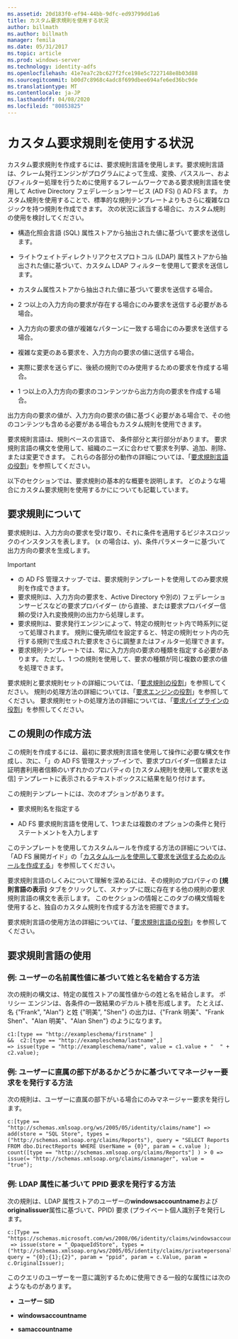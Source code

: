 ```yaml
---
ms.assetid: 20d183f0-ef94-44bb-9dfc-ed93799dd1a6
title: カスタム要求規則を使用する状況
author: billmath
ms.author: billmath
manager: femila
ms.date: 05/31/2017
ms.topic: article
ms.prod: windows-server
ms.technology: identity-adfs
ms.openlocfilehash: 41e7ea7c2bc627f2fce198e5c7227148e8b03d88
ms.sourcegitcommit: b00d7c8968c4adc8f699dbee694afe6ed36bc9de
ms.translationtype: MT
ms.contentlocale: ja-JP
ms.lasthandoff: 04/08/2020
ms.locfileid: "80853825"
---
```

# <a name="when-to-use-a-custom-claim-rule"></a>カスタム要求規則を使用する状況
カスタム要求規則を作成するには、要求規則言語を使用します。要求規則言語は、クレーム発行エンジンがプログラムによって生成、変換、パススルー、およびフィルター処理を行うために使用するフレームワークである要求規則言語を使用して Active Directory フェデレーションサービス (AD FS) \(\) AD FS ます。 カスタム規則を使用することで、標準的な規則テンプレートよりもさらに複雑なロジックを持つ規則を作成できます。 次の状況に該当する場合に、カスタム規則の使用を検討してください。  
  
-   構造化照会言語 \(SQL\) 属性ストアから抽出された値に基づいて要求を送信します。  
  
-   ライトウェイトディレクトリアクセスプロトコル \(LDAP\) 属性ストアから抽出された値に基づいて、カスタム LDAP フィルターを使用して要求を送信します。  
  
-   カスタム属性ストアから抽出された値に基づいて要求を送信する場合。  
  
-   2 つ以上の入力方向の要求が存在する場合にのみ要求を送信する必要がある場合。  
  
-   入力方向の要求の値が複雑なパターンに一致する場合にのみ要求を送信する場合。  
  
-   複雑な変更のある要求を、入力方向の要求の値に送信する場合。  
  
-   実際に要求を送らずに、後続の規則でのみ使用するための要求を作成する場合。  
  
-   1 つ以上の入力方向の要求のコンテンツから出力方向の要求を作成する場合。  
  
出力方向の要求の値が、入力方向の要求の値に基づく必要がある場合で、その他のコンテンツも含める必要がある場合もカスタム規則を使用できます。  
  
要求規則言語は、規則ベースの言語で、 条件部分と実行部分があります。 要求規則言語の構文を使用して、組織のニーズに合わせて要求を列挙、追加、削除、または変更できます。 これらの各部分の動作の詳細については、「[要求規則言語の役割](The-Role-of-the-Claim-Rule-Language.md)」を参照してください。  
  
以下のセクションでは、要求規則の基本的な概要を説明します。 どのような場合にカスタム要求規則を使用するかにについても記載しています。  
  
## <a name="about-claim-rules"></a>要求規則について  
要求規則は、入力方向の要求を受け取り、それに条件を適用するビジネスロジックのインスタンスを表します。 \(x の場合は、y\)、条件パラメーターに基づいて出力方向の要求を生成します。  
  
> [!IMPORTANT]  
> -   の AD FS 管理スナップ\-では、要求規則テンプレートを使用してのみ要求規則を作成できます。  
> -   要求規則は、入力方向の要求を、Active Directory や別の\) フェデレーションサービスなどの要求プロバイダー \(から直接、または要求プロバイダー信頼の受け入れ変換規則の出力から処理します。  
> -   要求規則は、要求発行エンジンによって、特定の規則セット内で時系列に従って処理されます。 規則に優先順位を設定すると、特定の規則セット内の先行する規則で生成された要求をさらに調整またはフィルター処理できます。  
> -   要求規則テンプレートでは、常に入力方向の要求の種類を指定する必要があります。 ただし、1 つの規則を使用して、要求の種類が同じ複数の要求の値を処理できます。  
  
要求規則と要求規則セットの詳細については、「[要求規則の役割](The-Role-of-Claim-Rules.md)」を参照してください。 規則の処理方法の詳細については、「[要求エンジンの役割](The-Role-of-the-Claims-Engine.md)」を参照してください。 要求規則セットの処理方法の詳細については、「[要求パイプラインの役割](The-Role-of-the-Claims-Pipeline.md)」を参照してください。  
  
## <a name="how-to-create-this-rule"></a>この規則の作成方法  
この規則を作成するには、最初に要求規則言語を使用して操作に必要な構文を作成し、次に、「」の AD FS 管理スナップ\-インで、要求プロバイダー信頼または証明書利用者信頼のいずれかのプロパティの [カスタム規則を使用して要求を送信] テンプレートに表示されるテキストボックスに結果を貼り付けます。  
  
この規則テンプレートには、次のオプションがあります。  
  
-   要求規則名を指定する  
  
-   AD FS 要求規則言語を使用して、1つまたは複数のオプションの条件と発行ステートメントを入力します  
  
このテンプレートを使用してカスタムルールを作成する方法の詳細については、「AD FS 展開ガイド」の「[カスタムルールを使用して要求を送信するためのルールを作成する](https://technet.microsoft.com/library/dd807049.aspx)」を参照してください。  
  
要求規則言語のしくみについて理解を深めるには、その規則のプロパティの **[規則言語の表示]** タブをクリックして、スナップ\-に既に存在する他の規則の要求規則言語の構文を表示します。 このセクションの情報とこのタブの構文情報を使用すると、独自のカスタム規則を作成する方法を把握できます。  
  
要求規則言語の使用方法の詳細については、「[要求規則言語の役割](The-Role-of-the-Claim-Rule-Language.md)」を参照してください。  
  
## <a name="using-the-claim-rule-language"></a>要求規則言語の使用  
  
### <a name="example-how-to-combine-first-and-last-names-based-on-a-users-name-attribute-values"></a>例: ユーザーの名前属性値に基づいて姓と名を結合する方法  
次の規則の構文は、特定の属性ストアの属性値からの姓と名を結合します。 ポリシー エンジンは、各条件の一致結果のデカルト積を形成します。 たとえば、名 {"Frank", "Alan"} と姓 {"明美", "Shen"} の出力は、{"Frank 明美"、"Frank Shen"、"Alan 明美"、"Alan Shen"} のようになります。  
  
```  
c1:[type == "http://exampleschema/firstname" ]  
&&  c2:[type == "http://exampleschema/lastname",]   
=> issue(type = "http://exampleschema/name", value = c1.value + "  " + c2.value);  
```  
  
### <a name="example-how-to-issue-a-manager-claim-based-on-whether-users-have-direct-reports"></a>例: ユーザーに直属の部下があるかどうかに基づいてマネージャー要求をを発行する方法  
次の規則は、ユーザーに直属の部下がいる場合にのみマネージャー要求を発行します。  
  
```  
c:[type == "http://schemas.xmlsoap.org/ws/2005/05/identity/claims/name"] => add(store = "SQL Store", types = ("http://schemas.xmlsoap.org/claims/Reports"), query = "SELECT Reports FROM dbo.DirectReports WHERE UserName = {0}", param = c.value );  
count([type == "http://schemas.xmlsoap.org/claims/Reports"] ) > 0 => issue(= "http://schemas.xmlsoap.org/claims/ismanager", value = "true");  
```  
  
### <a name="example-how-to-issue-a-ppid-claim-based-on-an-ldap-attribute"></a>例: LDAP 属性に基づいて PPID 要求を発行する方法  
次の規則は、LDAP 属性ストアのユーザーの**windowsaccountname**および**originalissuer**属性に基づいて、PPID\) 要求 \(プライベート個人識別子を発行します。  
  
```  
c:[Type == "https://schemas.microsoft.com/ws/2008/06/identity/claims/windowsaccountname"]  
 => issue(store = "_OpaqueIdStore", types = ("http://schemas.xmlsoap.org/ws/2005/05/identity/claims/privatepersonalidentifier"), query = "{0};{1};{2}", param = "ppid", param = c.Value, param = c.OriginalIssuer);  
```  
  
このクエリのユーザーを一意に識別するために使用できる一般的な属性には次のようなものがあります。  
  
-   **ユーザー SID**  
  
-   **windowsaccountname**  
  
-   **samaccountname**  
  

